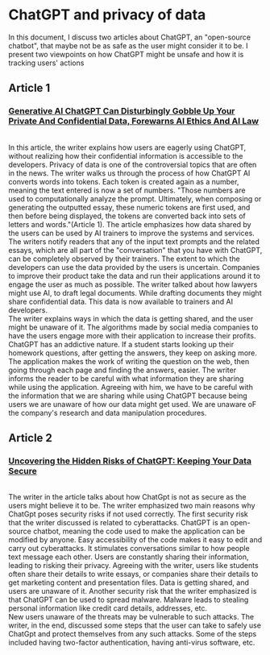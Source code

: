 
# ChatGPT and privacy of data

In this document, I discuss two articles about ChatGPT, an "open-source chatbot", that maybe not be as safe as the user might consider it to be. I present two viewpoints on how ChatGPT might be unsafe and how it is tracking users' actions

## Article 1
### [Generative AI ChatGPT Can Disturbingly Gobble Up Your Private And Confidential Data, Forewarns AI Ethics And AI Law](https://www.forbes.com/sites/lanceeliot/2023/01/27/generative-ai-chatgpt-can-disturbingly-gobble-up-your-private-and-confidential-data-forewarns-ai-ethics-and-ai-law/?sh=667e5ff07fdb)
<br>
In this article, the writer explains how users are eagerly using ChatGPT, without realizing how their confidential information is accessible to the developers. Privacy of data is one of the controversial topics that are often in the news. The writer walks us through the process of how ChatGPT AI converts words into tokens. Each token is created again as a number, meaning the text entered is now a set of numbers. "Those numbers are used to computationally analyze the prompt. Ultimately, when composing or generating the outputted essay, these numeric tokens are first used, and then before being displayed, the tokens are converted back into sets of letters and words."(Article 1). The article emphasizes how data shared by the users can be used by AI trainers to improve the systems and services. The writers notify readers that any of the input text prompts and the related essays, which are all part of the "conversation" that you have with ChatGPT, can be completely observed by their trainers. The extent to which the developers can use the data provided by the users is uncertain. Companies to improve their product take the data and run their applications around it to engage the user as much as possible. The writer talked about how lawyers might use AI, to draft legal documents. While drafting documents they might share confidential data. This data is now available to trainers and AI developers.
<br>
The writer explains ways in which the data is getting shared, and the user might be unaware of it. The algorithms made by social media companies to have the users engage more with their application to increase their profits. ChatGPT has an addictive nature. If a student starts looking up their homework questions, after getting the answers, they keep on asking more.  The application makes the work of writing the question on the web, then going through each page and finding the answers, easier. The writer informs the reader to be careful with what information they are sharing while using the application. Agreeing with him, we have to be careful with the information that we are sharing while using ChatGPT because being users we are unaware of how our data might get used. We are unaware oF the company's research and data manipulation procedures.

## Article 2
### [Uncovering the Hidden Risks of ChatGPT: Keeping Your Data Secure](https://medium.com/nextray-ai/uncovering-the-hidden-risks-of-chatgpt-keeping-your-data-secure-99911f3ed777#:~:text=ChatGPT%20is%20an%20open%2Dsource%20chatbot%2C%20which%20means%20anyone%20can,a%20vast%20amount%20of%20data.)
<br>
The writer in the article talks about how ChatGpt is not as secure as the users might believe it to be. The writer emphasized two main reasons why ChatGpt poses security risks if not used correctly. The first security risk that the writer discussed is related to cyberattacks. ChatGPT is an open-source chatbot, meaning the code used to make the application can be modified by anyone. Easy accessibility of the code makes it easy to edit and carry out cyberattacks. It stimulates conversations similar to how people text message each other. Users are constantly sharing their information, leading to risking their privacy. Agreeing with the writer, users like students often share their details to write essays, or companies share their details to get marketing content and presentation files. Data is getting shared, and users are unaware of it.  Another security risk that the writer emphasized is that ChatGPT can be used to spread malware. Malware leads to stealing personal information like credit card details, addresses, etc. 
<br>
New users unaware of the threats may be vulnerable to such attacks. The writer, in the end, discussed some steps that the user can take to safely use ChatGpt and protect themselves from any such attacks. Some of the steps included having two-factor authentication, having anti-virus software, etc. 